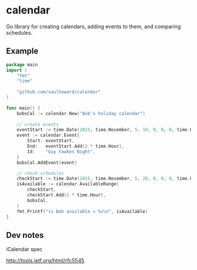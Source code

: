 # calendar

Go library for creating calendars, adding events to them, and comparing schedules.

## Example

```go
package main
import (
    "fmt"
    "time"
    
    "github.com/saulhoward/calendar"
)

func main() {
    bobsCal := calendar.New("Bob's holiday calendar")
    
    // create events
    eventStart := time.Date(2015, time.November, 5, 19, 0, 0, 0, time.UTC)
    event := calendar.Event{
        Start: eventStart,
        End:   eventStart.Add(2 * time.Hour),
        Id:    "Guy Fawkes Night",
    }
    bobsCal.AddEvent(event)

    // check schedules
    checkStart := time.Date(2015, time.November, 5, 20, 0, 0, 0, time.UTC)
    isAvailable := calendar.AvailableRange(
        checkStart,
        checkStart.Add(1 * time.Hour),
        bobsCal,
    )
    fmt.Printf("is Bob available = %v\n", isAvailable)
}
```

## Dev notes

iCalendar spec

http://tools.ietf.org/html/rfc5545
